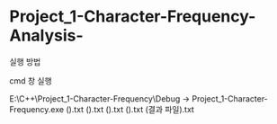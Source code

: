# Project_1-Character-Frequency-Analysis-


실행 방법


cmd 창 실행


E:\C++\Project_1-Character-Frequency\Debug -> Project_1-Character-Frequency.exe ().txt ().txt ().txt ().txt (결과 파일).txt 
